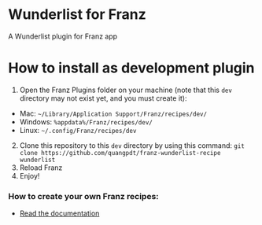 # Wunderlist for Franz
A Wunderlist plugin for Franz app

# How to install as development plugin

1. Open the Franz Plugins folder on your machine (note that this `dev` directory may not exist yet, and you must create it):
  * Mac: `~/Library/Application Support/Franz/recipes/dev/`
  * Windows: `%appdata%/Franz/recipes/dev/`
  * Linux: `~/.config/Franz/recipes/dev`
2. Clone this repository to this `dev` directory by using this command: `git clone https://github.com/quangpdt/franz-wunderlist-recipe wunderlist`
3. Reload Franz
4. Enjoy!

### How to create your own Franz recipes:
* [Read the documentation](https://github.com/meetfranz/plugins)
